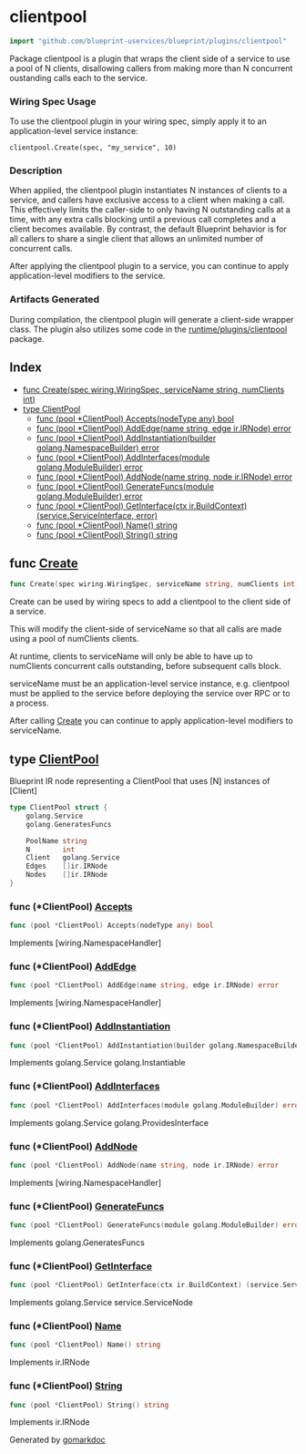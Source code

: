 <!-- Code generated by gomarkdoc. DO NOT EDIT -->

# clientpool

```go
import "github.com/blueprint-uservices/blueprint/plugins/clientpool"
```

Package clientpool is a plugin that wraps the client side of a service to use a pool of N clients, disallowing callers from making more than N concurrent oustanding calls each to the service.

### Wiring Spec Usage

To use the clientpool plugin in your wiring spec, simply apply it to an application\-level service instance:

```
clientpool.Create(spec, "my_service", 10)
```

### Description

When applied, the clientpool plugin instantiates N instances of clients to a service, and callers have exclusive access to a client when making a call. This effectively limits the caller\-side to only having N outstanding calls at a time, with any extra calls blocking until a previous call completes and a client becomes available. By contrast, the default Blueprint behavior is for all callers to share a single client that allows an unlimited number of concurrent calls.

After applying the clientpool plugin to a service, you can continue to apply application\-level modifiers to the service.

### Artifacts Generated

During compilation, the clientpool plugin will generate a client\-side wrapper class. The plugin also utilizes some code in the [runtime/plugins/clientpool](<https://github.com/Blueprint-uServices/blueprint/tree/main/runtime/plugins/clientpool>) package.

## Index

- [func Create\(spec wiring.WiringSpec, serviceName string, numClients int\)](<#Create>)
- [type ClientPool](<#ClientPool>)
  - [func \(pool \*ClientPool\) Accepts\(nodeType any\) bool](<#ClientPool.Accepts>)
  - [func \(pool \*ClientPool\) AddEdge\(name string, edge ir.IRNode\) error](<#ClientPool.AddEdge>)
  - [func \(pool \*ClientPool\) AddInstantiation\(builder golang.NamespaceBuilder\) error](<#ClientPool.AddInstantiation>)
  - [func \(pool \*ClientPool\) AddInterfaces\(module golang.ModuleBuilder\) error](<#ClientPool.AddInterfaces>)
  - [func \(pool \*ClientPool\) AddNode\(name string, node ir.IRNode\) error](<#ClientPool.AddNode>)
  - [func \(pool \*ClientPool\) GenerateFuncs\(module golang.ModuleBuilder\) error](<#ClientPool.GenerateFuncs>)
  - [func \(pool \*ClientPool\) GetInterface\(ctx ir.BuildContext\) \(service.ServiceInterface, error\)](<#ClientPool.GetInterface>)
  - [func \(pool \*ClientPool\) Name\(\) string](<#ClientPool.Name>)
  - [func \(pool \*ClientPool\) String\(\) string](<#ClientPool.String>)


<a name="Create"></a>
## func [Create](<https://github.com/blueprint-uservices/blueprint/blob/main/plugins/clientpool/wiring.go#L48>)

```go
func Create(spec wiring.WiringSpec, serviceName string, numClients int)
```

Create can be used by wiring specs to add a clientpool to the client side of a service.

This will modify the client\-side of serviceName so that all calls are made using a pool of numClients clients.

At runtime, clients to serviceName will only be able to have up to numClients concurrent calls outstanding, before subsequent calls block.

serviceName must be an application\-level service instance, e.g. clientpool must be applied to the service before deploying the service over RPC or to a process.

After calling [Create](<#Create>) you can continue to apply application\-level modifiers to serviceName.

<a name="ClientPool"></a>
## type [ClientPool](<https://github.com/blueprint-uservices/blueprint/blob/main/plugins/clientpool/ir.go#L18-L27>)

Blueprint IR node representing a ClientPool that uses \[N\] instances of \[Client\]

```go
type ClientPool struct {
    golang.Service
    golang.GeneratesFuncs

    PoolName string
    N        int
    Client   golang.Service
    Edges    []ir.IRNode
    Nodes    []ir.IRNode
}
```

<a name="ClientPool.Accepts"></a>
### func \(\*ClientPool\) [Accepts](<https://github.com/blueprint-uservices/blueprint/blob/main/plugins/clientpool/wiring.go#L78>)

```go
func (pool *ClientPool) Accepts(nodeType any) bool
```

Implements \[wiring.NamespaceHandler\]

<a name="ClientPool.AddEdge"></a>
### func \(\*ClientPool\) [AddEdge](<https://github.com/blueprint-uservices/blueprint/blob/main/plugins/clientpool/wiring.go#L84>)

```go
func (pool *ClientPool) AddEdge(name string, edge ir.IRNode) error
```

Implements \[wiring.NamespaceHandler\]

<a name="ClientPool.AddInstantiation"></a>
### func \(\*ClientPool\) [AddInstantiation](<https://github.com/blueprint-uservices/blueprint/blob/main/plugins/clientpool/ir.go#L116>)

```go
func (pool *ClientPool) AddInstantiation(builder golang.NamespaceBuilder) error
```

Implements golang.Service golang.Instantiable

<a name="ClientPool.AddInterfaces"></a>
### func \(\*ClientPool\) [AddInterfaces](<https://github.com/blueprint-uservices/blueprint/blob/main/plugins/clientpool/ir.go#L54>)

```go
func (pool *ClientPool) AddInterfaces(module golang.ModuleBuilder) error
```

Implements golang.Service golang.ProvidesInterface

<a name="ClientPool.AddNode"></a>
### func \(\*ClientPool\) [AddNode](<https://github.com/blueprint-uservices/blueprint/blob/main/plugins/clientpool/wiring.go#L90>)

```go
func (pool *ClientPool) AddNode(name string, node ir.IRNode) error
```

Implements \[wiring.NamespaceHandler\]

<a name="ClientPool.GenerateFuncs"></a>
### func \(\*ClientPool\) [GenerateFuncs](<https://github.com/blueprint-uservices/blueprint/blob/main/plugins/clientpool/ir.go#L67>)

```go
func (pool *ClientPool) GenerateFuncs(module golang.ModuleBuilder) error
```

Implements golang.GeneratesFuncs

<a name="ClientPool.GetInterface"></a>
### func \(\*ClientPool\) [GetInterface](<https://github.com/blueprint-uservices/blueprint/blob/main/plugins/clientpool/ir.go#L48>)

```go
func (pool *ClientPool) GetInterface(ctx ir.BuildContext) (service.ServiceInterface, error)
```

Implements golang.Service service.ServiceNode

<a name="ClientPool.Name"></a>
### func \(\*ClientPool\) [Name](<https://github.com/blueprint-uservices/blueprint/blob/main/plugins/clientpool/ir.go#L30>)

```go
func (pool *ClientPool) Name() string
```

Implements ir.IRNode

<a name="ClientPool.String"></a>
### func \(\*ClientPool\) [String](<https://github.com/blueprint-uservices/blueprint/blob/main/plugins/clientpool/ir.go#L35>)

```go
func (pool *ClientPool) String() string
```

Implements ir.IRNode

Generated by [gomarkdoc](<https://github.com/princjef/gomarkdoc>)
